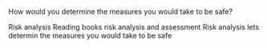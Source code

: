 <quiz name="Test planning Quiz">
    <question multiple>
        <p>How would you determine the measures you would take to be safe?</p>
        <!--more-->
        <answer correct>Risk analysis</answer>
        <answer>Reading books </answer>
        <answer correct>risk analysis and assessment</answer>
        <explanation>Risk analysis lets determin the measures you would take to be safe</explanation>
    </question>
   
</quiz>

